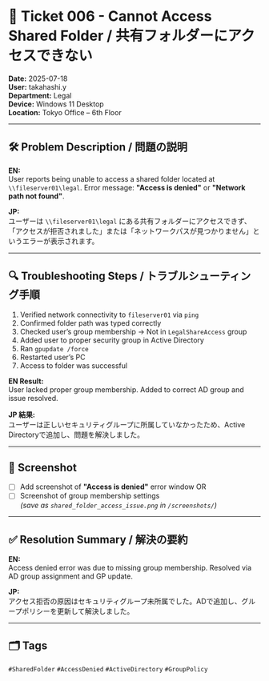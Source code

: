 # 🧾 Ticket 006 - Cannot Access Shared Folder / 共有フォルダーにアクセスできない

**Date:** 2025-07-18  
**User:** takahashi.y  
**Department:** Legal  
**Device:** Windows 11 Desktop  
**Location:** Tokyo Office – 6th Floor  

---

## 🛠️ Problem Description / 問題の説明

**EN:**  
User reports being unable to access a shared folder located at `\\fileserver01\legal`. Error message: **"Access is denied"** or **"Network path not found"**.

**JP:**  
ユーザーは `\\fileserver01\legal` にある共有フォルダーにアクセスできず、「アクセスが拒否されました」または「ネットワークパスが見つかりません」というエラーが表示されます。

---

## 🔍 Troubleshooting Steps / トラブルシューティング手順

1. Verified network connectivity to `fileserver01` via `ping`  
2. Confirmed folder path was typed correctly  
3. Checked user’s group membership → Not in `LegalShareAccess` group  
4. Added user to proper security group in Active Directory  
5. Ran `gpupdate /force`  
6. Restarted user’s PC  
7. Access to folder was successful

**EN Result:**  
User lacked proper group membership. Added to correct AD group and issue resolved.

**JP 結果:**  
ユーザーは正しいセキュリティグループに所属していなかったため、Active Directoryで追加し、問題を解決しました。

---

## 📸 Screenshot

- [ ] Add screenshot of **"Access is denied"** error window OR  
- [ ] Screenshot of group membership settings  
  *(save as `shared_folder_access_issue.png` in `/screenshots/`)*

---

## ✅ Resolution Summary / 解決の要約

**EN:**  
Access denied error was due to missing group membership. Resolved via AD group assignment and GP update.

**JP:**  
アクセス拒否の原因はセキュリティグループ未所属でした。ADで追加し、グループポリシーを更新して解決しました。

---

## 🗂️ Tags  
`#SharedFolder` `#AccessDenied` `#ActiveDirectory` `#GroupPolicy`
